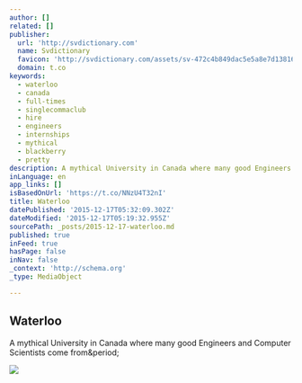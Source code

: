 ```yaml
---
author: []
related: []
publisher:
  url: 'http://svdictionary.com'
  name: Svdictionary
  favicon: 'http://svdictionary.com/assets/sv-472c4b849dac5e5a8e7d13816b75411f.png'
  domain: t.co
keywords:
  - waterloo
  - canada
  - full-times
  - singlecommaclub
  - hire
  - engineers
  - internships
  - mythical
  - blackberry
  - pretty
description: A mythical University in Canada where many good Engineers and Computer Scientists come from.
inLanguage: en
app_links: []
isBasedOnUrl: 'https://t.co/NNzU4T32nI'
title: Waterloo
datePublished: '2015-12-17T05:32:09.302Z'
dateModified: '2015-12-17T05:19:32.955Z'
sourcePath: _posts/2015-12-17-waterloo.md
published: true
inFeed: true
hasPage: false
inNav: false
_context: 'http://schema.org'
_type: MediaObject

---
```

<article style=""><h1>Waterloo</h1><p>A mythical University in Canada where many good Engineers and Computer Scientists come from&amp;period;</p><img src="http://svdictionary.com/assets/sv-472c4b849dac5e5a8e7d13816b75411f.png" /></article>